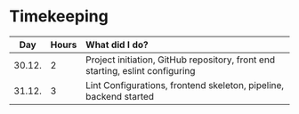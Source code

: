 # Timekeeping

| Day | Hours | What did I do?  |
| :----:|:-----| :-----|
| 30.12. | 2    | Project initiation, GitHub repository, front end starting, eslint configuring |
| 31.12. | 3    | Lint Configurations, frontend skeleton, pipeline, backend started |
